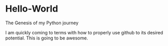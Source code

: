 # Hello-World
The Genesis of my Python journey

I am quickly coming to terms with how to properly use github to its desired potential. 
This is going to be awesome. 
